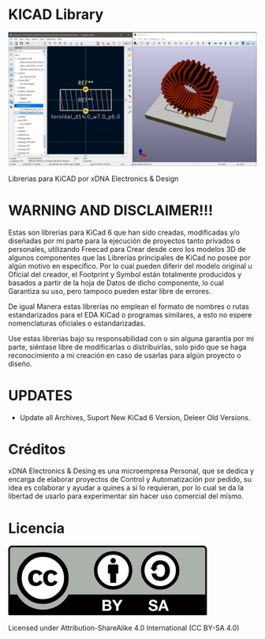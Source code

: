 # KICAD Library

![](https://github.com/trunksx64/KICAD_LIBRARY/blob/main/images/Front.png)

Librerias para KiCAD por xDNA Electronics &amp; Design

# WARNING AND DISCLAIMER!!!

Estas son librerías para KiCad 6 que han sido creadas, modificadas y/o diseñadas por mi parte para la ejecución de proyectos tanto privados o personales, utilizando Freecad para Crear desde cero los modelos 3D de algunos componentes que las Librerías principales de KiCad no posee por algún motivo en específico. Por lo cual pueden diferir del modelo original u Oficial del creador, el Footprint y Symbol están totalmente producidos y basados a partir de la hoja de Datos de dicho componente, lo cual Garantiza su uso, pero tampoco pueden estar libre de errores.

De igual Manera estas librerías no emplean el formato de nombres o rutas estandarizados para el EDA KiCad o programas similares, a esto no espere nomenclaturas oficiales o estandarizadas.

Use estas librerías bajo su responsabilidad con o sin alguna garantía por mi parte, siéntase libre de modificarlas o distribuirlas, solo pido que se haga reconocimiento a mi creación en caso de usarlas para algún proyecto o diseño.

# UPDATES

* Update all Archives, Suport New KiCad 6 Version, Deleer Old Versions.

# Créditos

xDNA Electronics & Desing es una microempresa Personal, que se dedica y encarga de elaborar proyectos de Control y Automatización por pedido, su idea es colaborar y ayudar a quines a si lo requieran, por lo cual se da la libertad de usarlo para experimentar sin hacer uso comercial del mismo.

# Licencia

![](https://github.com/trunksx64/KICAD_LIBRARY/blob/main/images/BY-SA.png)

Licensed under Attribution-ShareAlike 4.0 International (CC BY-SA 4.0)
